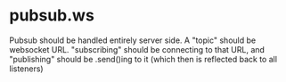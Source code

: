 pubsub.ws
=========

Pubsub should be handled entirely server side. A "topic" should be websocket URL.
"subscribing" should be connecting to that URL, and "publishing" should be .send()ing to it (which then is reflected back to all listeners)
